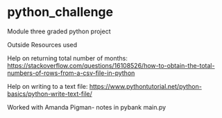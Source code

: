 # python_challenge
Module three graded python project

Outside Resources used

  Help on returning total number of months: https://stackoverflow.com/questions/16108526/how-to-obtain-the-total-numbers-of-rows-from-a-csv-file-in-python

  Help on writing to a text file: https://www.pythontutorial.net/python-basics/python-write-text-file/
 
  Worked with Amanda Pigman- notes in pybank main.py
  
